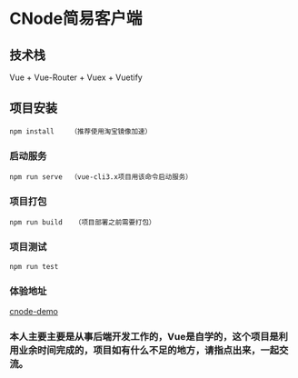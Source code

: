 # CNode简易客户端

## 技术栈
Vue + Vue-Router + Vuex + Vuetify

## 项目安装
```
npm install    （推荐使用淘宝镜像加速）
```

### 启动服务
```
npm run serve  （vue-cli3.x项目用该命令启动服务）
```

### 项目打包
```
npm run build   （项目部署之前需要打包）
```

### 项目测试
```
npm run test     
```

### 体验地址
[cnode-demo](https://yzizn.com/cnode-demo)

### 本人主要主要是从事后端开发工作的，Vue是自学的，这个项目是利用业余时间完成的，项目如有什么不足的地方，请指点出来，一起交流。